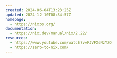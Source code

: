 ```yaml
---
created: 2024-06-04T13:23:25Z
updated: 2024-12-10T08:34:57Z
homepage:
  - https://nixos.org/
documentation:
  - https://nix.dev/manual/nix/2.22/
resources:
  - https://www.youtube.com/watch?v=FJVFXsNzYZQ
  - https://zero-to-nix.com/
---
```

